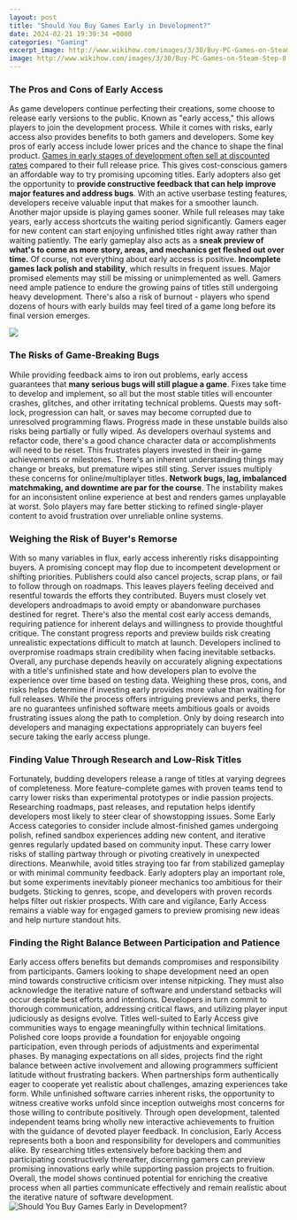 ```yaml
---
layout: post
title: "Should You Buy Games Early in Development?"
date: 2024-02-21 19:39:34 +0000
categories: "Gaming"
excerpt_image: http://www.wikihow.com/images/3/30/Buy-PC-Games-on-Steam-Step-8.jpg
image: http://www.wikihow.com/images/3/30/Buy-PC-Games-on-Steam-Step-8.jpg
---
```


### The Pros and Cons of Early Access  
As game developers continue perfecting their creations, some choose to release early versions to the public. Known as "early access," this allows players to join the development process. While it comes with risks, early access also provides benefits to both gamers and developers.
Some key pros of early access include lower prices and the chance to shape the final product. [Games in early stages of development often sell at discounted rates](https://store.fi.io.vn/xmas-matching-outfits-for-holiday-chinchilla-christmas-tree-1) compared to their full release price. This gives cost-conscious gamers an affordable way to try promising upcoming titles. Early adopters also get the opportunity to **provide constructive feedback that can help improve major features and address bugs**. With an active userbase testing features, developers receive valuable input that makes for a smoother launch. 
Another major upside is playing games sooner. While full releases may take years, early access shortcuts the waiting period significantly. Gamers eager for new content can start enjoying unfinished titles right away rather than waiting patiently. The early gameplay also acts as a **sneak preview of what's to come as more story, areas, and mechanics get fleshed out over time.**
Of course, not everything about early access is positive. **Incomplete games lack polish and stability**, which results in frequent issues. Major promised elements may still be missing or unimplemented as well. Gamers need ample patience to endure the growing pains of titles still undergoing heavy development. There's also a risk of burnout - players who spend dozens of hours with early builds may feel tired of a game long before its final version emerges.

![](https://exputer.com/wp-content/uploads/2020/07/Collage_Fotor-1-scaled.jpg)
### The Risks of Game-Breaking Bugs 
While providing feedback aims to iron out problems, early access guarantees that **many serious bugs will still plague a game**. Fixes take time to develop and implement, so all but the most stable titles will encounter crashes, glitches, and other irritating technical problems. Quests may soft-lock, progression can halt, or saves may become corrupted due to unresolved programming flaws. 
Progress made in these unstable builds also risks being partially or fully wiped. As developers overhaul systems and refactor code, there's a good chance character data or accomplishments will need to be reset. This frustrates players invested in their in-game achievements or milestones. There's an inherent understanding things may change or breaks, but premature wipes still sting.
Server issues multiply these concerns for online/multiplayer titles. **Network bugs, lag, imbalanced matchmaking, and downtime are par for the course**. The instability makes for an inconsistent online experience at best and renders games unplayable at worst. Solo players may fare better sticking to refined single-player content to avoid frustration over unreliable online systems.
### Weighing the Risk of Buyer's Remorse
With so many variables in flux, early access inherently risks disappointing buyers. A promising concept may flop due to incompetent development or shifting priorities. Publishers could also cancel projects, scrap plans, or fail to follow through on roadmaps. This leaves players feeling deceived and resentful towards the efforts they contributed. Buyers must closely vet developers androadmaps to avoid empty or abandonware purchases destined for regret. 
There's also the mental cost early access demands, requiring patience for inherent delays and willingness to provide thoughtful critique. The constant progress reports and preview builds risk creating unrealistic expectations difficult to match at launch. Developers inclined to overpromise roadmaps strain credibility when facing inevitable setbacks. Overall, any purchase depends heavily on accurately aligning expectations with a title's unfinished state and how developers plan to evolve the experience over time based on testing data. 
Weighing these pros, cons, and risks helps determine if investing early provides more value than waiting for full releases. While the process offers intriguing previews and perks, there are no guarantees unfinished software meets ambitious goals or avoids frustrating issues along the path to completion. Only by doing research into developers and managing expectations appropriately can buyers feel secure taking the early access plunge.
### Finding Value Through Research and Low-Risk Titles
Fortunately, budding developers release a range of titles at varying degrees of completeness. More feature-complete games with proven teams tend to carry lower risks than experimental prototypes or indie passion projects. Researching roadmaps, past releases, and reputation helps identify developers most likely to steer clear of showstopping issues. 
Some Early Access categories to consider include almost-finished games undergoing polish, refined sandbox experiences adding new content, and iterative genres regularly updated based on community input. These carry lower risks of stalling partway through or pivoting creatively in unexpected directions. 
Meanwhile, avoid titles straying too far from stabilized gameplay or with minimal community feedback. Early adopters play an important role, but some experiments inevitably pioneer mechanics too ambitious for their budgets. Sticking to genres, scope, and developers with proven records helps filter out riskier prospects. With care and vigilance, Early Access remains a viable way for engaged gamers to preview promising new ideas and help nurture standout hits.
### Finding the Right Balance Between Participation and Patience
Early access offers benefits but demands compromises and responsibility from participants. Gamers looking to shape development need an open mind towards constructive criticism over intense nitpicking. They must also acknowledge the iterative nature of software and understand setbacks will occur despite best efforts and intentions. Developers in turn commit to thorough communication, addressing critical flaws, and utilizing player input judiciously as designs evolve. 
Titles well-suited to Early Access give communities ways to engage meaningfully within technical limitations. Polished core loops provide a foundation for enjoyable ongoing participation, even through periods of adjustments and experimental phases. By managing expectations on all sides, projects find the right balance between active involvement and allowing programmers sufficient latitude without frustrating backers. 
When partnerships form authentically eager to cooperate yet realistic about challenges, amazing experiences take form. While unfinished software carries inherent risks, the opportunity to witness creative works unfold since inception outweighs most concerns for those willing to contribute positively. Through open development, talented independent teams bring wholly new interactive achievements to fruition with the guidance of devoted player feedback.
In conclusion, Early Access represents both a boon and responsibility for developers and communities alike. By researching titles extensively before backing them and participating constructively thereafter, discerning gamers can preview promising innovations early while supporting passion projects to fruition. Overall, the model shows continued potential for enriching the creative process when all parties communicate effectively and remain realistic about the iterative nature of software development.
![Should You Buy Games Early in Development?](http://www.wikihow.com/images/3/30/Buy-PC-Games-on-Steam-Step-8.jpg)